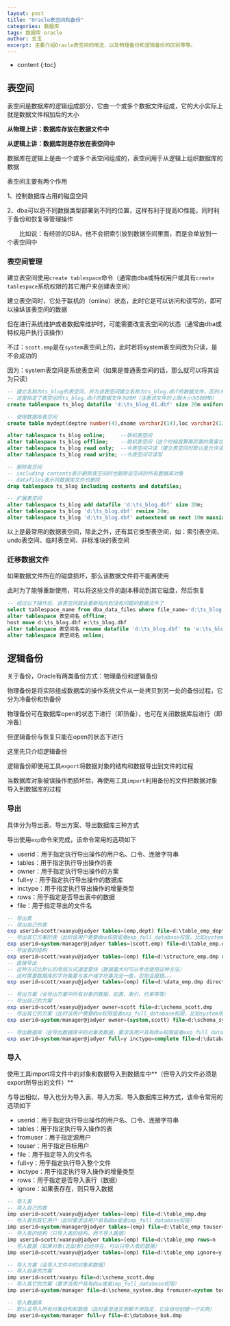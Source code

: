 ```yaml
---
layout: post
title: "Oracle表空间和备份"
categories: 数据库
tags: 数据库 oracle
author: 玄玉
excerpt: 主要介绍Oracle表空间的用法，以及物理备份和逻辑备份的区别等等。
---
```


* content
{:toc}


## 表空间

表空间是数据库的逻辑组成部分，它由一个或多个数据文件组成，它的大小实际上就是数据文件相加后的大小

**从物理上讲：数据库存放在数据文件中**

**从逻辑上讲：数据库则是存放在表空间中**

数据库在逻辑上是由一个或多个表空间组成的，表空间用于从逻辑上组织数据库的数据

表空间主要有两个作用

1、控制数据库占用的磁盘空间

2、dba可以将不同数据类型部署到不同的位置，这样有利于提高IO性能，同时利于备份和恢复等管理操作

　　比如说：有经验的DBA，他不会把索引放到数据空间里面，而是会单放到一个表空间中

### 表空间管理

建立表空间使用`create tablespace`命令（通常由dba或特权用户或具有`create tablespace`系统权限的其它用户来创建表空间）

建立表空间时，它处于联机的（online）状态，此时它是可以访问和读写的，即可以操纵该表空间的数据

但在进行系统维护或者数据库维护时，可能需要改变表空间的状态（通常由dba或特权用户执行该操作）

不过：`scott.emp`是在`system`表空间上的，此时若将system表空间改为只读，是不会成功的

因为：system表空间是系统表空间（如果是普通表空间的话，那么就可以将其设为只读）

```sql
-- 建立名称为ts_blog的表空间，并为该表空间建立名称为ts_blog.dbf的数据文件，区的大小为128k
-- 这里指定了表空间的ts_blog.dbf的数据文件为20M（注意该文件的上限大小为500MB）
create tablespace ts_blog datafile 'd:\ts_blog_01.dbf' size 20m uniform size 128k

-- 使用数据库表空间
create table mydept(deptno number(4),dname varchar2(14),loc varchar2(13)) tablespace ts_blog

alter tablespace ts_blog online;     --联机表空间
alter tablespace ts_blog offline;    --脱机表空间（这个时候就算再厉害的黑客也无能为力）
alter tablespace ts_blog read only;  --令表空间只读（建立表空间时默认是允许读写操作的）
alter tablespace ts_blog read write; --令表空间可读写

-- 删除表空间
-- including contents表示删除表空间时也删除该空间的所有数据库对象
-- datafiles表示将数据库文件也删除
drop tablespace ts_blog including contents and datafiles;

-- 扩展表空间
alter tablespace ts_blog add datafile 'd:\ts_blog.dbf' size 20m;               --添加数据文件
alter tablespace ts_blog 'd:\ts_blog.dbf' resize 20m;                          --增加数据文件的大小（不可超过500MB）
alter tablespace ts_blog 'd:\ts_blog.dbf' autoextend on next 10m maxsize 500m; --设置文件自动增长
```

以上是最常用的数据表空间，除此之外，还有其它类型表空间，如：索引表空间、undo表空间、临时表空间、非标准块的表空间

### 迁移数据文件

如果数据文件所在的磁盘损坏，那么该数据文件将不能再使用

此时为了能够重新使用，可以将这些文件的副本移动到其它磁盘，然后恢复

```sql
-- 经过以下操作后，该表空间就会重新指向到没有问题的数据文件了
select tablespace_name from dba_data_files where file_name='d:\ts_blog.dbf';  --确定数据文件所在的表空间
alter tablespace 表空间名 offline;                                             --脱机表空间，确保数据文件一致
host move d:\ts_blog.dbf e:\ts_blog.dbf                                       --移动数据文件到指定的目标位置
alter tablespace 表空间名 rename datafile 'd:\ts_blog.dbf' to 'e:\ts_blog.dbf' --物理移动后，逻辑修改数据文件
alter tablespace 表空间名 online;                                              --联机表空间
```

## 逻辑备份

关于备份，Oracle有两类备份方式：物理备份和逻辑备份

物理备份是将实际组成数据库的操作系统文件从一处拷贝到另一处的备份过程，它分为冷备份和热备份

物理备份可在数据库open的状态下进行（即热备），也可在关闭数据库后进行（即冷备）

但逻辑备份与恢复只能在open的状态下进行

这里先只介绍逻辑备份

逻辑备份即使用工具`export`将数据对象的结构和数据导出到文件的过程

当数据库对象被误操作而损坏后，再使用工具`import`利用备份的文件把数据对象导入到数据库的过程

### 导出

具体分为导出表、导出方案、导出数据库三种方式

导出使用`exp`命令来完成，该命令常用的选项如下

* userid：用于指定执行导出操作的用户名、口令、连接字符串
* tables：用于指定执行导出操作的表
* owner：用于指定执行导出操作的方案
* full=y：用于指定执行导出操作的数据库
* inctype：用于指定执行导出操作的增量类型
* rows：用于指定是否导出表中的数据
* file：用于指定导出的文件名

```sql
-- 导出表
-- 导出自己的表
exp userid=scott/xuanyu@jadyer tables=(emp,dept) file=d:\table_emp_dept.dmp
-- 导出其它方案的表（此时该用户需要dba权限或者exp_full_database权限，比如system用户就可导出scott的表）
exp userid=system/manager@jadyer tables=(scott.emp) file=d:\table_emp.dmp
-- 导出表的结构
exp userid=scott/xuanyu@jadyer tables=(emp) file=d:\structure_emp.dmp rows=n
-- 直接导出
-- 这种方式比默认的常规方式速度要快（数据量大时可以考虑使用这种方法）
-- 这时需要数据库的字符集要与客户端字符集完全一致，否则会报错。。。
exp userid=scott/xuanyu@jadyer tables=(emp) file=d:\data_emp.dmp direct=y

-- 导出方案（会导出方案中所有对象的数据，如表、索引、约束等等）
-- 导出自己的方案
exp userid=scott/xuanyu@jadyer owner=scott file=d:\schema_scott.dmp
-- 导出其它的方案（此时该用户需要dba权限或者exp_full_database权限，比如system用户就可以导出任何方案）
exp userid=system/manager@jadyer owner=(system,scott) file=d:\schema_system_scott.dmp

-- 导出数据库（会导出数据库中的对象及数据，要求该用户具有dba权限或者exp_full_database权限）
exp userid=system/manager@jadyer full=y inctype=complete file=d:\database_bak.dmp
```

### 导入

使用工具import将文件中的对象和数据导入到数据库中**（但导入的文件必须是export所导出的文件）**

与导出相似，导入也分为导入表、导入方案、导入数据库三种方式，该命令常用的选项如下

* userid：用于指定执行导出操作的用户名、口令、连接字符串
* tables：用于指定执行导入操作的表
* fromuser：用于指定源用户
* touser：用于指定目标用户
* file：用于指定导入的文件名
* full=y：用于指定执行导入整个文件
* inctype：用于指定执行导入操作的增量类型
* rows：用于指定是否导入表行（数据）
* ignore：如果表存在，则只导入数据

```sql
-- 导入表
-- 导入自己的表
imp userid=scott/xuanyu@jadyer tables=(emp) file=d:\table_emp.dmp
-- 导入表到其它用户（此时要求该用户具有dba或者imp_full_database权限）
imp userid=system/manager@jadyer tables=(emp) file=d:\table_emp touser=scott
-- 导入表的结构（只导入表的结构，而不导入数据）
imp userid=scott/xuanyu@jadyer tables=(emp) file=d:\table_emp rows=n
-- 导入数据（如果对象(比如表)已经存在，可以只导入表的数据）
imp userid=scott/xuanyu@jadyer tables=(emp) file=d:\table_emp ignore=y

-- 导入方案（会导入文件中的对象和数据）
-- 导入自身的方案
imp userid=scott/xuanyu file=d:\schema_scott.dmp
-- 导入其它的方案（要求该用户具有dba或者imp_full_database权限）
imp userid=system/manager file=d:\schema_system.dmp fromuser=system touser=scott

-- 导入数据库
-- 默认会导入所有对象结构和数据（此时甚至连实例都不用指定，它会自动创建一个实例）
imp userid=system/manager full=y file=d:\database_bak.dmp
```